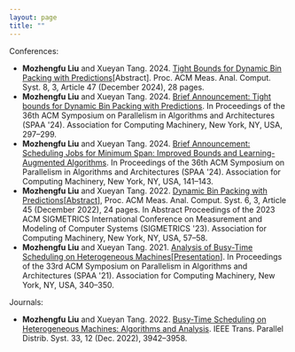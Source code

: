 ```yaml
---
layout: page
title: ""
---
```

Conferences:

<ul>
  <li> <b>Mozhengfu Liu</b> and Xueyan Tang. 2024. <a href="https://dl.acm.org/doi/10.1145/3700437?cid=99659784263">Tight Bounds for Dynamic Bin Packing with Predictions</a>[Abstract]. Proc. ACM Meas. Anal. Comput. Syst. 8, 3, Article 47 (December 2024), 28 pages. 
  <li> <b>Mozhengfu Liu</b> and Xueyan Tang. 2024. <a href="https://dl.acm.org/doi/10.1145/3626183.3660271?cid=99659784263">Brief Announcement: Tight bounds for Dynamic Bin Packing with Predictions</a>. In Proceedings of the 36th ACM Symposium on Parallelism in Algorithms and Architectures (SPAA '24). Association for Computing Machinery, New York, NY, USA, 297–299. </li>
  <li> <b>Mozhengfu Liu</b> and Xueyan Tang. 2024. <a href="https://dl.acm.org/doi/10.1145/3626183.3660263?cid=99659784263">Brief Announcement: Scheduling Jobs for Minimum Span: Improved Bounds and Learning-Augmented Algorithms</a>. In Proceedings of the 36th ACM Symposium on Parallelism in Algorithms and Architectures (SPAA '24). Association for Computing Machinery, New York, NY, USA, 141–143. </li>
  <li> <b>Mozhengfu Liu</b> and Xueyan Tang. 2022. <a href="https://dl.acm.org/doi/10.1145/3570605?cid=99659784263">Dynamic Bin Packing with Predictions</a>[<a href="https://dl.acm.org/doi/10.1145/3578338.3593538?cid=99659784263">Abstract</a>], Proc. ACM Meas. Anal. Comput. Syst. 6, 3, Article 45 (December 2022), 24 pages. In Abstract Proceedings of the 2023 ACM SIGMETRICS International Conference on Measurement and Modeling of Computer Systems (SIGMETRICS '23). Association for Computing Machinery, New York, NY, USA, 57–58.</li>
  <li> <b>Mozhengfu Liu</b> and Xueyan Tang. 2021. <a href="https://dl.acm.org/doi/10.1145/3409964.3461795?cid=99659784263">Analysis of Busy-Time Scheduling on Heterogeneous Machines</a>[<a href="https://www.youtube.com/watch?v=f3FDzhTZvl0">Presentation</a>]. In Proceedings of the 33rd ACM Symposium on Parallelism in Algorithms and Architectures (SPAA '21). Association for Computing Machinery, New York, NY, USA, 340–350. </li>
</ul>

Journals:

<ul>
  <li> <b>Mozhengfu Liu</b> and Xueyan Tang. 2022. <a href="/publication/tpds2022.pdf">Busy-Time Scheduling on Heterogeneous Machines: Algorithms and Analysis</a>. IEEE Trans. Parallel Distrib. Syst. 33, 12 (Dec. 2022), 3942–3958. </li>
</ul>

